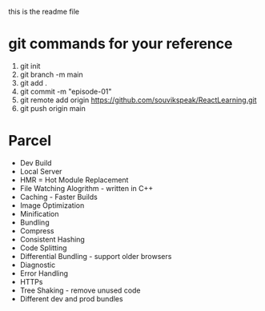 this is the readme file

# git commands for your reference

1. git init
2. git branch -m main
3. git add .
4. git commit -m "episode-01"
5. git remote add origin https://github.com/souvikspeak/ReactLearning.git
6. git push origin main

# Parcel

- Dev Build
- Local Server
- HMR = Hot Module Replacement
- File Watching Alogrithm - written in C++
- Caching - Faster Builds
- Image Optimization
- Minification
- Bundling
- Compress
- Consistent Hashing
- Code Splitting
- Differential Bundling - support older browsers
- Diagnostic
- Error Handling
- HTTPs
- Tree Shaking - remove unused code
- Different dev and prod bundles
